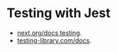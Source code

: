 # Testing with Jest

- [next.org/docs testing](https://nextjs.org/docs/testing#jest-and-react-testing-library).
- [testing-library.com/docs](https://testing-library.com/docs/).